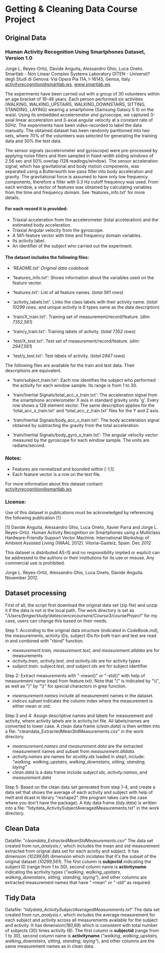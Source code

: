 # Getting & Cleaning Data Course Project

## Original Data 

### Human Activity Recognition Using Smartphones Dataset, Version 1.0
Jorge L. Reyes-Ortiz, Davide Anguita, Alessandro Ghio, Luca Oneto.
Smartlab - Non Linear Complex Systems Laboratory
DITEN - Universit? degli Studi di Genova.
Via Opera Pia 11A, I-16145, Genoa, Italy.
activityrecognition@smartlab.ws, www.smartlab.ws

The experiments have been carried out with a group of 30 volunteers within an age bracket of 19-48 years. Each person performed six activities (WALKING, WALKING_UPSTAIRS, WALKING_DOWNSTAIRS, SITTING, STANDING, LAYING) wearing a smartphone (Samsung Galaxy S II) on the waist. Using its embedded accelerometer and gyroscope, we captured 3-axial linear acceleration and 3-axial angular velocity at a constant rate of 50Hz. The experiments have been video-recorded to label the data manually. The obtained dataset has been randomly partitioned into two sets, where 70% of the volunteers was selected for generating the training data and 30% the test data. 

The sensor signals (accelerometer and gyroscope) were pre-processed by applying noise filters and then sampled in fixed-width sliding windows of 2.56 sec and 50% overlap (128 readings/window). The sensor acceleration signal, which has gravitational and body motion components, was separated using a Butterworth low-pass filter into body acceleration and gravity. The gravitational force is assumed to have only low frequency components, therefore a filter with 0.3 Hz cutoff frequency was used. From each window, a vector of features was obtained by calculating variables from the time and frequency domain. See 'features_info.txt' for more details. 

#### For each record it is provided:
- Triaxial acceleration from the accelerometer (total acceleration) and the estimated body acceleration.
- Triaxial Angular velocity from the gyroscope. 
- A 561-feature vector with time and frequency domain variables. 
- Its activity label. 
- An identifier of the subject who carried out the experiment.

#### The dataset includes the following files:
- 'README.txt' *Original data codebook*

- 'features_info.txt': Shows information about the variables used on the feature vector.

- 'features.txt': List of all feature names. (*total 561 rows*)

- 'activity_labels.txt': Links the class labels with their activity name. (*total 10299 rows*, and unique activity is 6 types same as the data description)

- 'train/X_train.txt': Training set of measurement/record/feature. (*dim: 7352,561*)

- 'train/y_train.txt': Training labels of activity. (*total 7352 rows*)

- 'test/X_test.txt': Test set of measurement/record/feature. (*dim: 2947,561*)

- 'test/y_test.txt': Test labels of activity. (*total 2947 rows*)

The following files are available for the train and test data. Their descriptions are equivalent. 

- 'train/subject_train.txt': Each row identifies the subject who performed the activity for each window sample. Its range is from 1 to 30. 

- 'train/Inertial Signals/total_acc_x_train.txt': The acceleration signal from the smartphone accelerometer X axis in standard gravity units 'g'. Every row shows a 128 element vector. The same description applies for the 'total_acc_x_train.txt' and 'total_acc_z_train.txt' files for the Y and Z axis. 

- 'train/Inertial Signals/body_acc_x_train.txt': The body acceleration signal obtained by subtracting the gravity from the total acceleration. 

- 'train/Inertial Signals/body_gyro_x_train.txt': The angular velocity vector measured by the gyroscope for each window sample. The units are radians/second. 

### Notes: 
- Features are normalized and bounded within [-1,1].
- Each feature vector is a row on the text file.

For more information about this dataset contact: activityrecognition@smartlab.ws

### License:
Use of this dataset in publications must be acknowledged by referencing the following publication [1] 

[1] Davide Anguita, Alessandro Ghio, Luca Oneto, Xavier Parra and Jorge L. Reyes-Ortiz. Human Activity Recognition on Smartphones using a Multiclass Hardware-Friendly Support Vector Machine. International Workshop of Ambient Assisted Living (IWAAL 2012). Vitoria-Gasteiz, Spain. Dec 2012

This dataset is distributed AS-IS and no responsibility implied or explicit can be addressed to the authors or their institutions for its use or misuse. Any commercial use is prohibited.

Jorge L. Reyes-Ortiz, Alessandro Ghio, Luca Oneto, Davide Anguita. November 2012.

## Dataset processing

First of all, the script first download the original data set (zip file) and *unzip* it if the data is not in the local path. The work directory is set as "*/Users/fengw/study/datasciencecoursera/Course3/courseProject*" for my case, users can change this based on their needs.

Step 1: According to the original data structure (indicated in *CodeBook.md*), the measurements, activity IDs, subject IDs for both train and test are read in and combined with "rbind" function.
 + *measurement.train, measurement.test, and measurement.alldata* are for measurements
 + *activity.train, activity.test, and activity.ids* are for activity types
 + *subject.train. subject.test, and subject.ids* are for subject identifier

Step 2: Extract measurements with "-mean()" or "-std()" with help of measurement name (read from feature.txt). Note that "(" is indicated by "\\(", as well as ")" by "\\)" for special charactors in grep function.
  + *meansurement.names* include all measurement names in the dataset.
  + *indices.subset* indicates the column index where the measurement is either mean or std. 
  
Step 3 and 4: Assign descriptive names and labels for measurement and activity, where activity labels are in activity.txt file. All labels/names are converted to lower case. A clean data frame (*clean.data*) is then written into a file: 
"cleandata_ExtractedMeanStdMeasurements.csv" in the work directory. 
 + *meansurement.names and measurement.data* are the extracted measurement names and subset from *measurement.alldata*. 
 + *activity.names* are names for *acvitity.ids* loaded in step1, include: *"walking, walking_upstairs, walking_downstairs, sitting, standing, laying"* 
 + *clean.data* is a data frame include *subject.ids*, *activity.names*, and *measurement.data* 
 
Step 5: Based on the clean data set generated from step 1-4, and create a data set that shows the average of each activity and subject with help of melt and dcast in library "reshape2" (the program takes care the case where you don't have the package). A tidy data frame (*tidy.data*) is written into a file: "tidydata_ActivitySubjectAveragedMeasurements.txt" in the work directory. 

## Clean Data 
Datafile: "*cleandata_ExtractedMeanStdMeasurements.csv*"
The data set created from *run_analysis.r*, which includes the mean and std measurement extracted from orignal data set for each acivity and subject. It has dimension (*10299,68*) dimension which incidates that it's the subset of the original dataset (*10299,561*). The first column is **subjectid** indicating the subject ID (range from 1 to 30), second column name is **activityname** indicating the acrtivity types (*"walking, walking_upstairs, walking_downstairs, sitting, standing, laying"*), and other columns are extracted measurement names that have "-mean" or "-std" as required.

## Tidy Data 
Datafile: "*tidydata_ActivitySubjectAveragedMeasurements.txt*"
The data set created from *run_analysis.r*, which includes the average measurement for each subject and activity across all measurements available for the subject and activity.
It has dimension(*180,68*) which is consistent with total number of subjects (30) times activity (6). The first column is **subjectid** (range from 1 to 30), second column name is **activityname** (*"walking, walking_upstairs, walking_downstairs, sitting, standing, laying"*), and other columns are the same measurement names as in clean data.  
